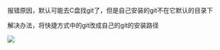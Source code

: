 报错原因，默认可能去C盘找git了，但是自己安装的git不在它默认的目录下

解决办法，将快捷方式中的git改成自己的git的安装路径

![](https://img2020.cnblogs.com/blog/1446249/202004/1446249-20200413033233847-1259340313.png)
